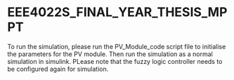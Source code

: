 # EEE4022S_FINAL_YEAR_THESIS_MPPT

To run the simulation, please run the PV_Module_code script file to initialise the parameters for the PV module.
Then run the simulation as a normal simulation in simulink.
PLease note that the fuzzy logic controller needs to be configured again for simulation.
